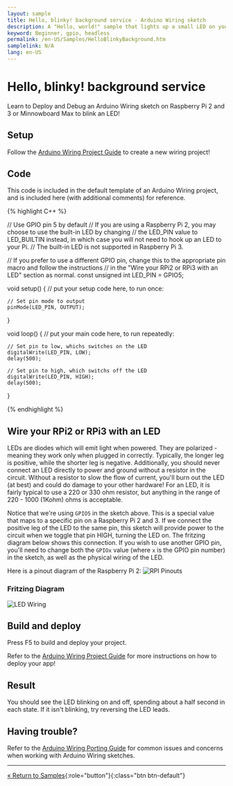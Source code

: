 ```yaml
---
layout: sample
title: Hello, blinky! background service - Arduino Wiring sketch
description: A "Hello, world!" sample that lights up a small LED on your breadboard
keyword: Beginner, gpio, headless
permalink: /en-US/Samples/HelloBlinkyBackground.htm
samplelink: N/A
lang: en-US
---
```


# Hello, blinky! background service
Learn to Deploy and Debug an Arduino Wiring sketch on Raspberry Pi 2 and 3 or Minnowboard Max to blink an LED!

## Setup

Follow the [Arduino Wiring Project Guide]({{site.baseurl}}/{{page.lang}}/Docs/ArduinoWiringProjectGuide.htm) to create a new wiring project!

## Code

This code is included in the default template of an Arduino Wiring project, and is included here (with additional comments) for reference.

{% highlight C++ %}

// Use GPIO pin 5 by default
// If you are using a Raspberry Pi 2, you may choose to use the built-in LED by changing 
// the LED_PIN value to LED_BUILTIN instead, in which case you will not need to hook up an LED to your Pi. 
// The built-in LED is not supported in Raspberry Pi 3.

// If you prefer to use a different GPIO pin, change this to the appropriate pin macro and follow the instructions 
// in the "Wire your RPi2 or RPi3 with an LED" section as normal.
const unsigned int LED_PIN = GPIO5;

void setup()
{
    // put your setup code here, to run once:

    // Set pin mode to output
    pinMode(LED_PIN, OUTPUT);
}

void loop()
{
    // put your main code here, to run repeatedly:
	
	// Set pin to low, whichs switches on the LED	
    digitalWrite(LED_PIN, LOW);
    delay(500);

	// Set pin to high, which switchs off the LED
    digitalWrite(LED_PIN, HIGH);
    delay(500);
}

{% endhighlight %}


## Wire your RPi2 or RPi3 with an LED

LEDs are diodes which will emit light when powered. They are polarized - meaning they work only when plugged in correctly. Typically, the longer leg is positive, while the shorter leg is negative. Additionally, you should never connect an LED directly to power and ground without a resistor in the circuit. Without a resistor to slow the flow of current, you'll burn out the LED (at best) and could do damage to your other hardware! For an LED, it is fairly typical to use a 220 or 330 ohm resistor, but anything in the range of 220 - 1000 (1Kohm) ohms is acceptable.

Notice that we're using `GPIO5` in the sketch above. This is a special value that maps to a specific pin on a Raspberry Pi 2 and 3. If we connect the positive leg of the LED to the same pin, this sketch will provide power to the circuit when we toggle that pin HIGH, turning the LED on. The fritzing diagram below shows this connection. If you wish to use another GPIO pin, you'll need to change both the `GPIOx` value (where `x` is the GPIO pin number) in the sketch, as well as the physical wiring of the LED.

Here is a pinout diagram of the Raspberry Pi 2:
![RPI Pinouts]({{site.baseurl}}/Resources/images/arduino_wiring/pi2_pinouts.png)

### Fritzing Diagram

![LED Wiring]({{site.baseurl}}/Resources/images/arduino_wiring/led_fritz.png)

## Build and deploy
Press F5 to build and deploy your project.

Refer to the [Arduino Wiring Project Guide]({{site.baseurl}}/{{page.lang}}/Docs/ArduinoWiringProjectGuide.htm) for more instructions on how to deploy your app!

## Result
You should see the LED blinking on and off, spending about a half second in each state. If it isn't blinking, try reversing the LED leads.

## Having trouble?

Refer to the [Arduino Wiring Porting Guide]({{site.baseurl}}/{{page.lang}}/Docs/ArduinoWiringPortingGuide.htm) for common issues and concerns when working with Arduino Wiring sketches.

---

[&laquo; Return to Samples]({{site.baseurl}}/{{page.lang}}/Samples.htm){:role="button"}{:class="btn btn-default"}
